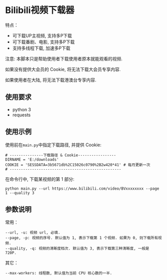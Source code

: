 # Bilibili视频下载器

特点：

- 可下载UP主视频, 支持多P下载
- 可下载番剧、电影, 支持多P下载
- 支持多线程下载, 加速多P下载

注意: 本脚本只是帮助使用者下载使用者原本就能观看的视频. 

如果没有提供大会员的 Cookie, 将无法下载大会员专享内容.

如果使用者在大陆, 将无法下载港澳台专享内容.

## 使用要求

- python 3
- requests

## 使用示例

使用前在```main.py```中指定下载路径, 并提供 Cookie:
```
# ---------------下载路径 & Cookie-----------------
DIRNAME = 'E:/downloads'
COOKIE = 'SESSDATA=3b5671db%2C15026c0790%2B2w420*41' # 每月更新一次
# --------------------------------------------------
```

在命令行中, 下载某视频的第 1 部分:
```
python main.py --url https://www.bilibili.com/video/BVxxxxxxxx --page 1 --quality 3
```

## 参数说明

常用：
```
--url, -u: 视频 url, 必填.
--page, -p: 视频的序号. 默认值为 1, 表示下载第 1 个视频. 如果为 0, 则下载所有视频.
--quality, -q: 视频的清晰度档次. 默认值为 3, 表示下载第三种清晰度, 一般是 720P.
```

其它：
```
--max-workers: 线程数, 默认值为当前 CPU 核心数的一半.
```
